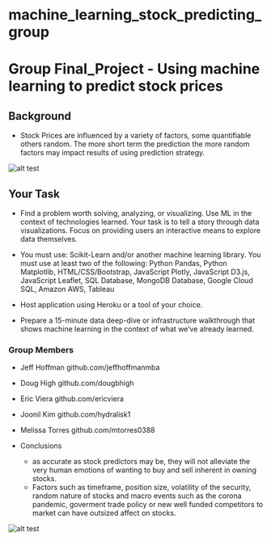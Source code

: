 # machine_learning_stock_predicting_group

# Group Final_Project - Using machine learning to predict stock prices

## Background

* Stock Prices are influenced by a variety of factors, some quantifiable others random. 
The more short term the prediction the more random factors may impact results of using prediction strategy.

![alt test](https://github.com/jeffhoffmanmba/machine_learning_stock_predicting_group/blob/main/Images/stock-market-exchange.jpg)

## Your Task
* Find a problem worth solving, analyzing, or visualizing. Use ML in the context of technologies learned.
Your task is to tell a story through data visualizations. Focus on providing users an interactive means to explore data themselves. 

* You must use: Scikit-Learn and/or another machine learning library. You must use at least two of the following: 
Python Pandas, Python Matplotlib, HTML/CSS/Bootstrap, JavaScript Plotly, JavaScript D3.js, JavaScript Leaflet, 
SQL Database, MongoDB Database, Google Cloud SQL, Amazon AWS, Tableau

* Host application using Heroku or a tool of your choice.

* Prepare a 15-minute data deep-dive or infrastructure walkthrough that shows
machine learning in the context of what we’ve already learned.

### Group Members
* Jeff Hoffman github.com/jeffhoffmanmba
* Doug High github.com/dougbhigh
* Eric Viera github.com/ericviera
* Joonil Kim github.com/hydralisk1
* Melissa Torres github.com/mtorres0388

* Conclusions
	* as accurate as stock predictors may be, they will not alleviate the very human emotions of wanting to buy and sell inherent in owning stocks.
	* Factors such as timeframe, position size, volatility of the security, random nature of stocks and macro events such as the corona pandemic,
goverment trade policy or new well funded competitors to market can have outsized affect on stocks.

![alt test](https://github.com/jeffhoffmanmba/machine_learning_stock_predicting_group/blob/main/Images/APPL_LSTM.png)
